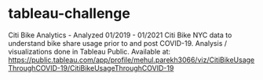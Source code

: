 # tableau-challenge
Citi Bike Analytics - Analyzed 01/2019 - 01/2021 Citi Bike NYC data to understand bike share usage prior to and post COVID-19.  Analysis / visualizations done in Tableau Public. Available at: https://public.tableau.com/app/profile/mehul.parekh3066/viz/CitiBikeUsageThroughCOVID-19/CitiBikeUsageThroughCOVID-19
